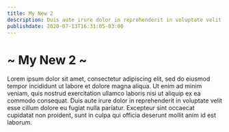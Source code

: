 ```yaml
---
title: My New 2
description: Duis aute irure dolor in reprehenderit in voluptate velit esse cillum dolore eu fugiat nulla pariatur.
publishdate: 2020-07-13T16:31:05-03:00
---
```


# ~ My New 2 ~

Lorem ipsum dolor sit amet, consectetur adipiscing elit, sed do eiusmod tempor incididunt ut labore et dolore magna aliqua. Ut enim ad minim veniam, quis nostrud exercitation ullamco laboris nisi ut aliquip ex ea commodo consequat. Duis aute irure dolor in reprehenderit in voluptate velit esse cillum dolore eu fugiat nulla pariatur. Excepteur sint occaecat cupidatat non proident, sunt in culpa qui officia deserunt mollit anim id est laborum.